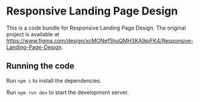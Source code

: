 
  # Responsive Landing Page Design

  This is a code bundle for Responsive Landing Page Design. The original project is available at https://www.figma.com/design/xcMONef5huQMH3KA9pjFK4/Responsive-Landing-Page-Design.

  ## Running the code

  Run `npm i` to install the dependencies.

  Run `npm run dev` to start the development server.
  